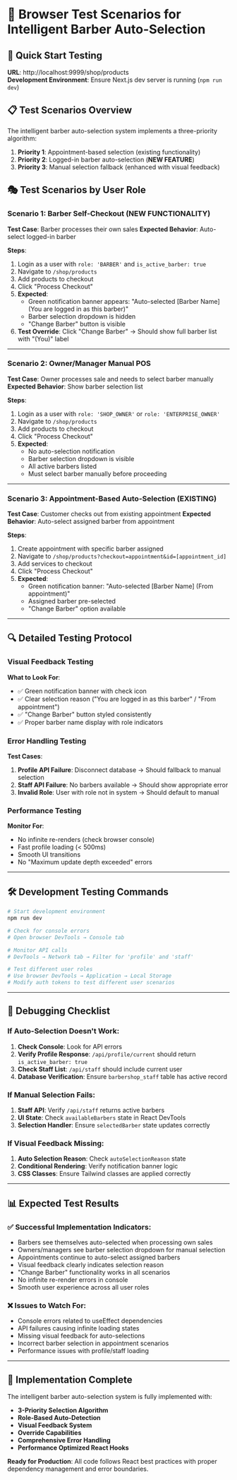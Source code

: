 # 🧪 Browser Test Scenarios for Intelligent Barber Auto-Selection

## 🚀 Quick Start Testing

**URL**: http://localhost:9999/shop/products  
**Development Environment**: Ensure Next.js dev server is running (`npm run dev`)

## 📋 Test Scenarios Overview

The intelligent barber auto-selection system implements a three-priority algorithm:
1. **Priority 1**: Appointment-based selection (existing functionality)
2. **Priority 2**: Logged-in barber auto-selection (**NEW FEATURE**)  
3. **Priority 3**: Manual selection fallback (enhanced with visual feedback)

## 🎭 Test Scenarios by User Role

### Scenario 1: Barber Self-Checkout (NEW FUNCTIONALITY)
**Test Case**: Barber processes their own sales
**Expected Behavior**: Auto-select logged-in barber

**Steps**:
1. Login as a user with `role: 'BARBER'` and `is_active_barber: true`
2. Navigate to `/shop/products`
3. Add products to checkout
4. Click "Process Checkout"
5. **Expected**: 
   - Green notification banner appears: "Auto-selected [Barber Name] (You are logged in as this barber)"
   - Barber selection dropdown is hidden
   - "Change Barber" button is visible
6. **Test Override**: Click "Change Barber" → Should show full barber list with "(You)" label

---

### Scenario 2: Owner/Manager Manual POS
**Test Case**: Owner processes sale and needs to select barber manually
**Expected Behavior**: Show barber selection list

**Steps**:
1. Login as a user with `role: 'SHOP_OWNER'` or `role: 'ENTERPRISE_OWNER'`
2. Navigate to `/shop/products`
3. Add products to checkout
4. Click "Process Checkout"
5. **Expected**:
   - No auto-selection notification
   - Barber selection dropdown is visible
   - All active barbers listed
   - Must select barber manually before proceeding

---

### Scenario 3: Appointment-Based Auto-Selection (EXISTING)
**Test Case**: Customer checks out from existing appointment
**Expected Behavior**: Auto-select assigned barber from appointment

**Steps**:
1. Create appointment with specific barber assigned
2. Navigate to `/shop/products?checkout=appointment&id=[appointment_id]`
3. Add services to checkout
4. Click "Process Checkout"
5. **Expected**:
   - Green notification banner: "Auto-selected [Barber Name] (From appointment)"
   - Assigned barber pre-selected
   - "Change Barber" option available

---

## 🔍 Detailed Testing Protocol

### Visual Feedback Testing
**What to Look For**:
- ✅ Green notification banner with check icon
- ✅ Clear selection reason ("You are logged in as this barber" / "From appointment")
- ✅ "Change Barber" button styled consistently
- ✅ Proper barber name display with role indicators

### Error Handling Testing
**Test Cases**:
1. **Profile API Failure**: Disconnect database → Should fallback to manual selection
2. **Staff API Failure**: No barbers available → Should show appropriate error
3. **Invalid Role**: User with role not in system → Should default to manual

### Performance Testing
**Monitor For**:
- No infinite re-renders (check browser console)
- Fast profile loading (< 500ms)
- Smooth UI transitions
- No "Maximum update depth exceeded" errors

---

## 🛠️ Development Testing Commands

```bash
# Start development environment
npm run dev

# Check for console errors
# Open browser DevTools → Console tab

# Monitor API calls
# DevTools → Network tab → Filter for 'profile' and 'staff'

# Test different user roles
# Use browser DevTools → Application → Local Storage
# Modify auth tokens to test different user scenarios
```

---

## 🔧 Debugging Checklist

### If Auto-Selection Doesn't Work:
1. **Check Console**: Look for API errors
2. **Verify Profile Response**: `/api/profile/current` should return `is_active_barber: true`
3. **Check Staff List**: `/api/staff` should include current user
4. **Database Verification**: Ensure `barbershop_staff` table has active record

### If Manual Selection Fails:
1. **Staff API**: Verify `/api/staff` returns active barbers
2. **UI State**: Check `availableBarbers` state in React DevTools
3. **Selection Handler**: Ensure `selectedBarber` state updates correctly

### If Visual Feedback Missing:
1. **Auto Selection Reason**: Check `autoSelectionReason` state
2. **Conditional Rendering**: Verify notification banner logic
3. **CSS Classes**: Ensure Tailwind classes are applied correctly

---

## 📊 Expected Test Results

### ✅ Successful Implementation Indicators:
- Barbers see themselves auto-selected when processing own sales
- Owners/managers see barber selection dropdown for manual selection
- Appointments continue to auto-select assigned barbers
- Visual feedback clearly indicates selection reason
- "Change Barber" functionality works in all scenarios
- No infinite re-render errors in console
- Smooth user experience across all user roles

### ❌ Issues to Watch For:
- Console errors related to useEffect dependencies
- API failures causing infinite loading states
- Missing visual feedback for auto-selections
- Incorrect barber selection in appointment scenarios
- Performance issues with profile/staff loading

---

## 🎉 Implementation Complete

The intelligent barber auto-selection system is fully implemented with:
- **3-Priority Selection Algorithm**
- **Role-Based Auto-Detection**  
- **Visual Feedback System**
- **Override Capabilities**
- **Comprehensive Error Handling**
- **Performance Optimized React Hooks**

**Ready for Production**: All code follows React best practices with proper dependency management and error boundaries.